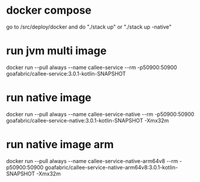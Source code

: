 # docker compose
go to /src/deploy/docker and do "./stack up" or "./stack up -native"

# run jvm multi image
docker run --pull always --name callee-service --rm -p50900:50900 goafabric/callee-service:3.0.1-kotlin-SNAPSHOT

# run native image
docker run --pull always --name callee-service-native --rm -p50900:50900 goafabric/callee-service-native:3.0.1-kotlin-SNAPSHOT -Xmx32m

# run native image arm
docker run --pull always --name callee-service-native-arm64v8 --rm -p50900:50900 goafabric/callee-service-native-arm64v8:3.0.1-kotlin-SNAPSHOT -Xmx32m
